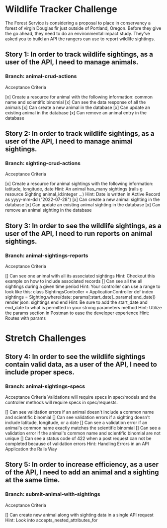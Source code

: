 # Wildlife Tracker Challenge
The Forest Service is considering a proposal to place in conservancy a forest of virgin Douglas fir just outside of Portland, Oregon. Before they give the go ahead, they need to do an environmental impact study. They've asked you to build an API the rangers can use to report wildlife sightings.

## Story 1: In order to track wildlife sightings, as a user of the API, I need to manage animals.

### Branch: animal-crud-actions

Acceptance Criteria

[x] Create a resource for animal with the following information: common name and scientific binomial
[x] Can see the data response of all the animals
[x] Can create a new animal in the database
[x] Can update an existing animal in the database
[x] Can remove an animal entry in the database


## Story 2: In order to track wildlife sightings, as a user of the API, I need to manage animal sightings.

### Branch: sighting-crud-actions

Acceptance Criteria

[x] Create a resource for animal sightings with the following information: latitude, longitude, date
Hint: An animal has_many sightings (rails g resource Sighting animal_id:integer ...)
Hint: Date is written in Active Record as yyyy-mm-dd (“2022-07-28")
[x] Can create a new animal sighting in the database
[x] Can update an existing animal sighting in the database
[x] Can remove an animal sighting in the database


## Story 3: In order to see the wildlife sightings, as a user of the API, I need to run reports on animal sightings.

### Branch: animal-sightings-reports

Acceptance Criteria

[] Can see one animal with all its associated sightings
Hint: Checkout this example on how to include associated records
[] Can see all the all sightings during a given time period
Hint: Your controller can use a range to look like this:
class SightingsController < ApplicationController
  def index
    sightings = Sighting.where(date: params[:start_date]..params[:end_date])
    render json: sightings
  end
end
Hint: Be sure to add the start_date and end_date to what is permitted in your strong parameters method
Hint: Utilize the params section in Postman to ease the developer experience
Hint: Routes with params


# Stretch Challenges

## Story 4: In order to see the wildlife sightings contain valid data, as a user of the API, I need to include proper specs.

### Branch: animal-sightings-specs

Acceptance Criteria
Validations will require specs in spec/models and the controller methods will require specs in spec/requests.

[] Can see validation errors if an animal doesn't include a common name and scientific binomial
[] Can see validation errors if a sighting doesn't include latitude, longitude, or a date
[] Can see a validation error if an animal's common name exactly matches the scientific binomial
[] Can see a validation error if the animal's common name and scientific binomial are not unique
[] Can see a status code of 422 when a post request can not be completed because of validation errors
Hint: Handling Errors in an API Application the Rails Way


## Story 5: In order to increase efficiency, as a user of the API, I need to add an animal and a sighting at the same time.

### Branch: submit-animal-with-sightings

Acceptance Criteria

[] Can create new animal along with sighting data in a single API request
Hint: Look into accepts_nested_attributes_for

